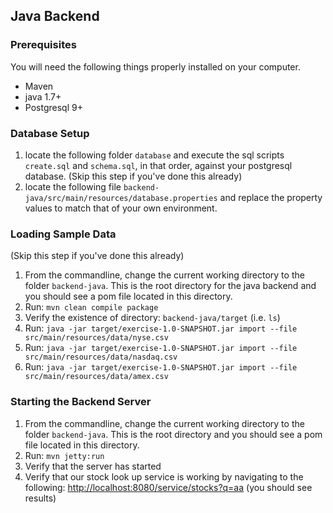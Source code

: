 ## Java Backend

### Prerequisites

You will need the following things properly installed on your computer.

* Maven
* java 1.7+
* Postgresql 9+

### Database Setup

1. locate the following folder `database` and execute the sql scripts `create.sql` and `schema.sql`, in that order, against your postgresql database. (Skip this step if you've done this already)
2. locate the following file `backend-java/src/main/resources/database.properties` and replace the property values to match that of your own environment.

### Loading Sample Data

(Skip this step if you've done this already)

1. From the commandline, change the current working directory to the folder `backend-java`. This is the root directory for the java backend and you should see a pom file located in this directory.
2. Run: `mvn clean compile package`
3. Verify the existence of directory: `backend-java/target` (i.e. `ls`)
3. Run: `java -jar target/exercise-1.0-SNAPSHOT.jar import --file src/main/resources/data/nyse.csv`
4. Run: `java -jar target/exercise-1.0-SNAPSHOT.jar import --file src/main/resources/data/nasdaq.csv`
5. Run: `java -jar target/exercise-1.0-SNAPSHOT.jar import --file src/main/resources/data/amex.csv`

### Starting the Backend Server

1. From the commandline, change the current working directory to the folder `backend-java`. This is the root directory and you should see a pom file located in this directory.
2. Run: `mvn jetty:run`
3. Verify that the server has started
4. Verify that our stock look up service is working by navigating to the following: [http://localhost:8080/service/stocks?q=aa](http://localhost:8080/service/stocks?q=aa) (you should see results)
